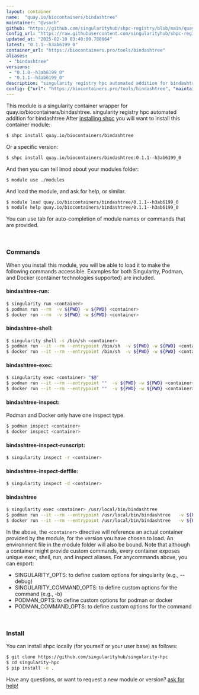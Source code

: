 ```yaml
---
layout: container
name:  "quay.io/biocontainers/bindashtree"
maintainer: "@vsoch"
github: "https://github.com/singularityhub/shpc-registry/blob/main/quay.io/biocontainers/bindashtree/container.yaml"
config_url: "https://raw.githubusercontent.com/singularityhub/shpc-registry/main/quay.io/biocontainers/bindashtree/container.yaml"
updated_at: "2025-02-10 03:40:00.788664"
latest: "0.1.1--h3ab6199_0"
container_url: "https://biocontainers.pro/tools/bindashtree"
aliases:
 - "bindashtree"
versions:
 - "0.1.0--h3ab6199_0"
 - "0.1.1--h3ab6199_0"
description: "singularity registry hpc automated addition for bindashtree"
config: {"url": "https://biocontainers.pro/tools/bindashtree", "maintainer": "@vsoch", "description": "singularity registry hpc automated addition for bindashtree", "latest": {"0.1.1--h3ab6199_0": "sha256:81c71654ab6879f6c3c968de7bc7486029a23dea0e57fbe38ab047f7ddecec70"}, "tags": {"0.1.0--h3ab6199_0": "sha256:f8e2a48517ae821333fd39d3e535753443a7b3e8d628583295d3b628b7a07908", "0.1.1--h3ab6199_0": "sha256:81c71654ab6879f6c3c968de7bc7486029a23dea0e57fbe38ab047f7ddecec70"}, "docker": "quay.io/biocontainers/bindashtree", "aliases": {"bindashtree": "/usr/local/bin/bindashtree"}}
---
```


This module is a singularity container wrapper for quay.io/biocontainers/bindashtree.
singularity registry hpc automated addition for bindashtree
After [installing shpc](#install) you will want to install this container module:


```bash
$ shpc install quay.io/biocontainers/bindashtree
```

Or a specific version:

```bash
$ shpc install quay.io/biocontainers/bindashtree:0.1.1--h3ab6199_0
```

And then you can tell lmod about your modules folder:

```bash
$ module use ./modules
```

And load the module, and ask for help, or similar.

```bash
$ module load quay.io/biocontainers/bindashtree/0.1.1--h3ab6199_0
$ module help quay.io/biocontainers/bindashtree/0.1.1--h3ab6199_0
```

You can use tab for auto-completion of module names or commands that are provided.

<br>

### Commands

When you install this module, you will be able to load it to make the following commands accessible.
Examples for both Singularity, Podman, and Docker (container technologies supported) are included.

#### bindashtree-run:

```bash
$ singularity run <container>
$ podman run --rm  -v ${PWD} -w ${PWD} <container>
$ docker run --rm  -v ${PWD} -w ${PWD} <container>
```

#### bindashtree-shell:

```bash
$ singularity shell -s /bin/sh <container>
$ podman run --it --rm --entrypoint /bin/sh  -v ${PWD} -w ${PWD} <container>
$ docker run --it --rm --entrypoint /bin/sh  -v ${PWD} -w ${PWD} <container>
```

#### bindashtree-exec:

```bash
$ singularity exec <container> "$@"
$ podman run --it --rm --entrypoint ""  -v ${PWD} -w ${PWD} <container> "$@"
$ docker run --it --rm --entrypoint ""  -v ${PWD} -w ${PWD} <container> "$@"
```

#### bindashtree-inspect:

Podman and Docker only have one inspect type.

```bash
$ podman inspect <container>
$ docker inspect <container>
```

#### bindashtree-inspect-runscript:

```bash
$ singularity inspect -r <container>
```

#### bindashtree-inspect-deffile:

```bash
$ singularity inspect -d <container>
```


#### bindashtree

```bash
$ singularity exec <container> /usr/local/bin/bindashtree
$ podman run --it --rm --entrypoint /usr/local/bin/bindashtree   -v ${PWD} -w ${PWD} <container> -c " $@"
$ docker run --it --rm --entrypoint /usr/local/bin/bindashtree   -v ${PWD} -w ${PWD} <container> -c " $@"
```



In the above, the `<container>` directive will reference an actual container provided
by the module, for the version you have chosen to load. An environment file in the
module folder will also be bound. Note that although a container
might provide custom commands, every container exposes unique exec, shell, run, and
inspect aliases. For anycommands above, you can export:

 - SINGULARITY_OPTS: to define custom options for singularity (e.g., --debug)
 - SINGULARITY_COMMAND_OPTS: to define custom options for the command (e.g., -b)
 - PODMAN_OPTS: to define custom options for podman or docker
 - PODMAN_COMMAND_OPTS: to define custom options for the command

<br>

### Install

You can install shpc locally (for yourself or your user base) as follows:

```bash
$ git clone https://github.com/singularityhub/singularity-hpc
$ cd singularity-hpc
$ pip install -e .
```

Have any questions, or want to request a new module or version? [ask for help!](https://github.com/singularityhub/singularity-hpc/issues)